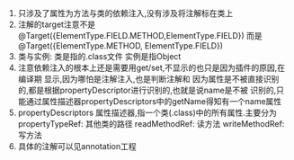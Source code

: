 1. 只涉及了属性为方法与类的依赖注入,没有涉及将注解标在类上
2. 注解的target注意不是@Target({ElementType.FIELD.METHOD,ElementType.FIELD})
而是@Target({ElementType.METHOD, ElementType.FIELD})
3. 类与实例:
    类是指的.class文件
    实例是指Object
4. 注意依赖注入的根本上还是需要用get/set,不显示的也只是因为插件的原因,在编译期
显示,因为哪怕是注解注入,也是判断注解和
因为属性是不被直接识别的,都是根据propertyDescriptor进行识别的,也就是说name是不被
识别的,只能通过属性描述器propertyDescriptors中的getName得知有一个name属性
5. propertyDescriptors
属性描述器,指一个类(.class)中的所有属性.主要分为
propertyTypeRef:    其他类的路径
readMethodRef:      读方法
writeMethodRef:     写方法
6. 具体的注解可以见annotation工程